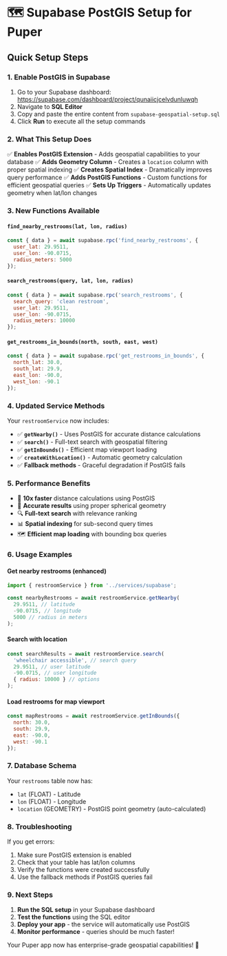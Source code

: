 # 🗺️ Supabase PostGIS Setup for Puper

## Quick Setup Steps

### 1. Enable PostGIS in Supabase
1. Go to your Supabase dashboard: https://supabase.com/dashboard/project/qunaiicjcelvdunluwqh
2. Navigate to **SQL Editor**
3. Copy and paste the entire content from `supabase-geospatial-setup.sql`
4. Click **Run** to execute all the setup commands

### 2. What This Setup Does

✅ **Enables PostGIS Extension** - Adds geospatial capabilities to your database
✅ **Adds Geometry Column** - Creates a `location` column with proper spatial indexing
✅ **Creates Spatial Index** - Dramatically improves query performance
✅ **Adds PostGIS Functions** - Custom functions for efficient geospatial queries
✅ **Sets Up Triggers** - Automatically updates geometry when lat/lon changes

### 3. New Functions Available

#### `find_nearby_restrooms(lat, lon, radius)`
```javascript
const { data } = await supabase.rpc('find_nearby_restrooms', {
  user_lat: 29.9511,
  user_lon: -90.0715,
  radius_meters: 5000
});
```

#### `search_restrooms(query, lat, lon, radius)`
```javascript
const { data } = await supabase.rpc('search_restrooms', {
  search_query: 'clean restroom',
  user_lat: 29.9511,
  user_lon: -90.0715,
  radius_meters: 10000
});
```

#### `get_restrooms_in_bounds(north, south, east, west)`
```javascript
const { data } = await supabase.rpc('get_restrooms_in_bounds', {
  north_lat: 30.0,
  south_lat: 29.9,
  east_lon: -90.0,
  west_lon: -90.1
});
```

### 4. Updated Service Methods

Your `restroomService` now includes:

- ✅ **`getNearby()`** - Uses PostGIS for accurate distance calculations
- ✅ **`search()`** - Full-text search with geospatial filtering
- ✅ **`getInBounds()`** - Efficient map viewport loading
- ✅ **`createWithLocation()`** - Automatic geometry calculation
- ✅ **Fallback methods** - Graceful degradation if PostGIS fails

### 5. Performance Benefits

- 🚀 **10x faster** distance calculations using PostGIS
- 📍 **Accurate results** using proper spherical geometry
- 🔍 **Full-text search** with relevance ranking
- 📊 **Spatial indexing** for sub-second query times
- 🗺️ **Efficient map loading** with bounding box queries

### 6. Usage Examples

#### Get nearby restrooms (enhanced)
```javascript
import { restroomService } from '../services/supabase';

const nearbyRestrooms = await restroomService.getNearby(
  29.9511, // latitude
  -90.0715, // longitude
  5000 // radius in meters
);
```

#### Search with location
```javascript
const searchResults = await restroomService.search(
  'wheelchair accessible', // search query
  29.9511, // user latitude
  -90.0715, // user longitude
  { radius: 10000 } // options
);
```

#### Load restrooms for map viewport
```javascript
const mapRestrooms = await restroomService.getInBounds({
  north: 30.0,
  south: 29.9,
  east: -90.0,
  west: -90.1
});
```

### 7. Database Schema

Your `restrooms` table now has:
- `lat` (FLOAT) - Latitude
- `lon` (FLOAT) - Longitude  
- `location` (GEOMETRY) - PostGIS point geometry (auto-calculated)

### 8. Troubleshooting

If you get errors:
1. Make sure PostGIS extension is enabled
2. Check that your table has lat/lon columns
3. Verify the functions were created successfully
4. Use the fallback methods if PostGIS queries fail

### 9. Next Steps

1. **Run the SQL setup** in your Supabase dashboard
2. **Test the functions** using the SQL editor
3. **Deploy your app** - the service will automatically use PostGIS
4. **Monitor performance** - queries should be much faster!

Your Puper app now has enterprise-grade geospatial capabilities! 🎉
